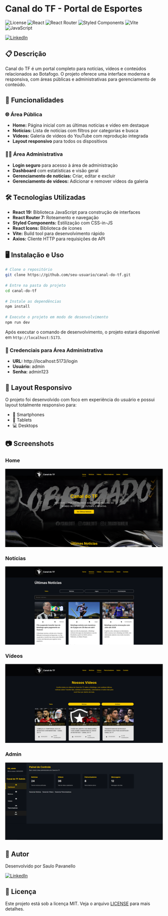 # Canal do TF - Portal de Esportes

![License](https://img.shields.io/badge/license-MIT-green)
![React](https://img.shields.io/badge/React-19.0.0-61DAFB?logo=react&logoColor=white)
![React Router](https://img.shields.io/badge/React_Router-7.4.1-CA4245?logo=react-router&logoColor=white)
![Styled Components](https://img.shields.io/badge/Styled_Components-6.1.16-DB7093?logo=styled-components&logoColor=white)
![Vite](https://img.shields.io/badge/Vite-6.2.0-646CFF?logo=vite&logoColor=white)
![JavaScript](https://img.shields.io/badge/JavaScript-ES6-F7DF1E?logo=javascript&logoColor=black)

[![LinkedIn](https://img.shields.io/badge/LinkedIn-Saulo_Pavanello-0077B5?logo=linkedin&logoColor=white)](https://www.linkedin.com/in/saulopavanello/)

## 📋 Descrição

Canal do TF é um portal completo para notícias, vídeos e conteúdos relacionados ao Botafogo. O projeto oferece uma interface moderna e responsiva, com áreas públicas e administrativas para gerenciamento de conteúdo.

## 🚀 Funcionalidades

### 🌐 Área Pública

- **Home:** Página inicial com as últimas notícias e vídeo em destaque
- **Notícias:** Lista de notícias com filtros por categorias e busca
- **Vídeos:** Galeria de vídeos do YouTube com reprodução integrada
- **Layout responsivo** para todos os dispositivos

### 👨‍💼 Área Administrativa

- **Login seguro** para acesso à área de administração
- **Dashboard** com estatísticas e visão geral
- **Gerenciamento de notícias:** Criar, editar e excluir
- **Gerenciamento de vídeos:** Adicionar e remover vídeos da galeria

## 🛠️ Tecnologias Utilizadas

- **React 19:** Biblioteca JavaScript para construção de interfaces
- **React Router 7:** Roteamento e navegação
- **Styled Components:** Estilização com CSS-in-JS
- **React Icons:** Biblioteca de ícones
- **Vite:** Build tool para desenvolvimento rápido
- **Axios:** Cliente HTTP para requisições de API

## 🖥️ Instalação e Uso

```bash
# Clone o repositório
git clone https://github.com/seu-usuario/canal-do-tf.git

# Entre na pasta do projeto
cd canal-do-tf

# Instale as dependências
npm install

# Execute o projeto em modo de desenvolvimento
npm run dev
```

Após executar o comando de desenvolvimento, o projeto estará disponível em `http://localhost:5173`.

### 📝 Credenciais para Área Administrativa

- **URL:** http://localhost:5173/login
- **Usuário:** admin
- **Senha:** admin123

## 📱 Layout Responsivo

O projeto foi desenvolvido com foco em experiência do usuário e possui layout totalmente responsivo para:

- 📱 Smartphones
- 📱 Tablets
- 💻 Desktops

## 📷 Screenshots

### Home

![Home](https://github.com/MxSGameJPS/canal-do-tf/blob/main/public/1.png?raw=true)

### Notícias

![Notícias](https://github.com/MxSGameJPS/canal-do-tf/blob/main/public/2.png?raw=true)

### Vídeos

![Vídeos](https://github.com/MxSGameJPS/canal-do-tf/blob/main/public/3.png?raw=true)

### Admin

![Admin](https://github.com/MxSGameJPS/canal-do-tf/blob/main/public/4.png?raw=true)

## 👤 Autor

Desenvolvido por Saulo Pavanello

[![LinkedIn](https://img.shields.io/badge/LinkedIn-Saulo_Pavanello-0077B5?logo=linkedin&logoColor=white)](https://www.linkedin.com/in/saulopavanello/)

## 📄 Licença

Este projeto está sob a licença MIT. Veja o arquivo [LICENSE](LICENSE) para mais detalhes.
